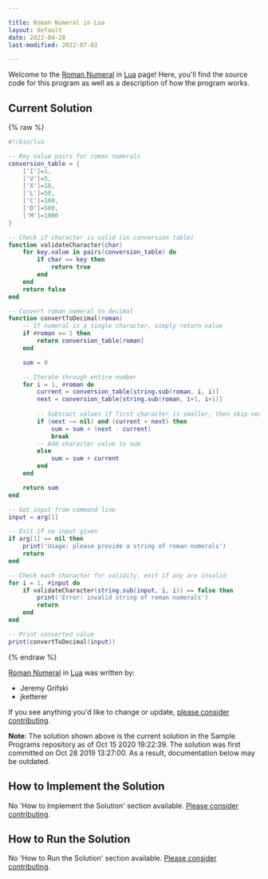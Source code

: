 ```yaml
---

title: Roman Numeral in Lua
layout: default
date: 2022-04-28
last-modified: 2022-07-03

---
```


Welcome to the [Roman Numeral](https://sampleprograms.io/projects/roman-numeral) in [Lua](https://sampleprograms.io/languages/lua) page! Here, you'll find the source code for this program as well as a description of how the program works.

## Current Solution

{% raw %}

```lua
#!/bin/lua

-- Key value pairs for roman numerals
conversion_table = {
    ['I']=1,
    ['V']=5,
    ['X']=10,
    ['L']=50,
    ['C']=100,
    ['D']=500,
    ['M']=1000
}

-- Check if character is valid (in conversion table)
function validateCharacter(char) 
    for key,value in pairs(conversion_table) do
        if char == key then
            return true
        end
    end
    return false
end

-- Convert roman numeral to decimal
function convertToDecimal(roman)
    -- If numeral is a single character, simply return value
    if #roman == 1 then
        return conversion_table[roman]
    end

    sum = 0

    -- Iterate through entire number
    for i = 1, #roman do
        current = conversion_table[string.sub(roman, i, i)]
        next = conversion_table[string.sub(roman, i+1, i+1)]
        
        -- Subtract values if first character is smaller, then skip next character
        if (next ~= nil) and (current < next) then
            sum = sum + (next - current)
            break
        -- Add character value to sum
        else
            sum = sum + current
        end
    end

    return sum
end

-- Get input from command line
input = arg[1]

-- Exit if no input given
if arg[1] == nil then
    print('Usage: please provide a string of roman numerals')
    return
end

-- Check each character for validity, exit if any are invalid
for i = 1, #input do
    if validateCharacter(string.sub(input, i, i)) == false then
        print('Error: invalid string of roman numerals')
        return
    end
end

-- Print converted value
print(convertToDecimal(input))
```

{% endraw %}

[Roman Numeral](https://sampleprograms.io/projects/roman-numeral) in [Lua](https://sampleprograms.io/languages/lua) was written by:

- Jeremy Grifski
- jketterer

If you see anything you'd like to change or update, [please consider contributing](https://github.com/TheRenegadeCoder/sample-programs).

**Note**: The solution shown above is the current solution in the Sample Programs repository as of Oct 15 2020 19:22:39. The solution was first committed on Oct 28 2019 13:27:00. As a result, documentation below may be outdated.

## How to Implement the Solution

No 'How to Implement the Solution' section available. [Please consider contributing](https://github.com/TheRenegadeCoder/sample-programs-website).

## How to Run the Solution

No 'How to Run the Solution' section available. [Please consider contributing](https://github.com/TheRenegadeCoder/sample-programs-website).